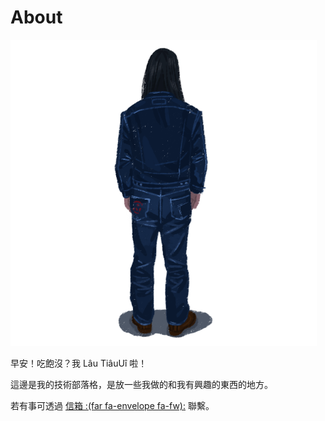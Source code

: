 # About


![](/images/avatar/draw_490.png#center)

早安！吃飽沒？我 Lâu TiâuUî 啦！

這邊是我的技術部落格，是放一些我做的和我有興趣的東西的地方。

若有事可透過  [信箱 :(far fa-envelope fa-fw):](mailto:watain666666@gmail.com) 聯繫。


